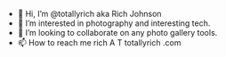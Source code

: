 - 👋 Hi, I’m @totallyrich aka Rich Johnson
- 👀 I’m interested in photography and interesting tech.
- 💞️ I’m looking to collaborate on any photo gallery tools. 
- 📫 How to reach me rich A T totallyrich .com

<!---
totallyrich/totallyrich is a ✨ special ✨ repository because its `README.md` (this file) appears on your GitHub profile.
You can click the Preview link to take a look at your changes.
--->
